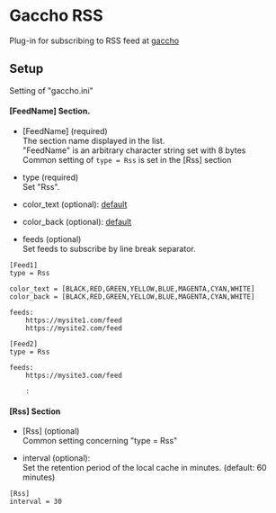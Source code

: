 # Gaccho RSS

Plug-in for subscribing to RSS feed at [gaccho](https://github.com/nobiki/gaccho)

## Setup

Setting of "gaccho.ini"

#### [FeedName] Section.

* [FeedName] (required)  
The section name displayed in the list.  
"FeedName" is an arbitrary character string set with 8 bytes  
Common setting of `type = Rss` is set in the [Rss] section

* type (required)  
Set "Rss".

* color_text (optional): [default](https://github.com/nobiki/gaccho_rss/blob/0.1/gaccho_rss/Rss.py#L13)
* color_back (optional): [default](https://github.com/nobiki/gaccho_rss/blob/0.1/gaccho_rss/Rss.py#L13)

* feeds (optional)  
Set feeds to subscribe by line break separator.

```
[Feed1]
type = Rss

color_text = [BLACK,RED,GREEN,YELLOW,BLUE,MAGENTA,CYAN,WHITE]
color_back = [BLACK,RED,GREEN,YELLOW,BLUE,MAGENTA,CYAN,WHITE]

feeds:
    https://mysite1.com/feed
    https://mysite2.com/feed

[Feed2]
type = Rss

feeds:
    https://mysite3.com/feed

    :

```

#### [Rss] Section

* [Rss] (optional)  
Common setting concerning "type = Rss"

* interval (optional):  
Set the retention period of the local cache in minutes. (default: 60 minutes)

```
[Rss]
interval = 30
```
